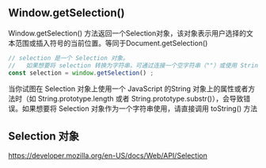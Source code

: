 
## Window.getSelection()
Window.getSelection() 方法返回一个Selection对象，该对象表示用户选择的文本范围或插入符号的当前位置。等同于Document.getSelection()

```js
// selection 是一个 Selection 对象。 
//   如果想要将 selection 转换为字符串，可通过连接一个空字符串（""）或使用 String.toString() 方法
const selection = window.getSelection() ;
```

当你试图在 Selection 对象上使用一个 JavaScript 的String 对象上的属性或者方法时（如 String.prototype.length 或者 String.prototype.substr()），会导致错误。如果想要将 Selection 对象作为一个字符串使用，请直接调用 toString() 方法

## Selection 对象
https://developer.mozilla.org/en-US/docs/Web/API/Selection